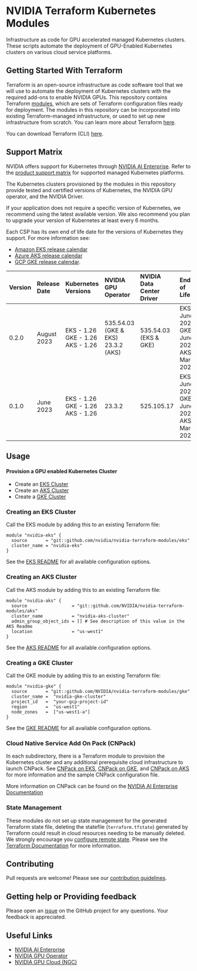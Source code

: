 # NVIDIA Terraform Kubernetes Modules

Infrastructure as code for GPU accelerated managed Kubernetes clusters. These scripts automate the deployment of GPU-Enabled Kubernetes clusters on various cloud service platforms.

## Getting Started With Terraform

Terraform is an open-source infrastructure as code software tool that we will use to automate the deployment of Kubernetes clusters with the required add-ons to enable NVIDIA GPUs. This repository contains Terraform [modules](https://developer.hashicorp.com/terraform/tutorials/modules/module), which are sets of Terraform configuration files ready for deployment. The modules in this repository can be incorporated into existing Terraform-managed infrastructure, or used to set up new infrastructure from scratch. You can learn more about Terraform [here](https://developer.hashicorp.com/terraform/tutorials/aws-get-started/infrastructure-as-code).

You can download Terraform (CLI) [here](https://developer.hashicorp.com/terraform/downloads).

## Support Matrix

NVIDIA offers support for Kubernetes through [NVIDIA AI Enterprise](https://www.nvidia.com/en-us/data-center/products/ai-enterprise/). Refer to the [product support matrix](https://docs.nvidia.com/ai-enterprise/latest/product-support-matrix/index.html#nvaie-supported-cloud-services) for supported managed Kubernetes platforms.

The Kubernetes clusters provisioned by the modules in this repository provide tested and certified versions of Kubernetes, the NVIDIA GPU operator, and the NVIDIA Driver.

If your application does not require a specific version of Kubernetes, we recommend using the latest available version. We also recommend you plan to upgrade your version of Kubernetes at least every 6 months.

Each CSP has its own end of life date for the versions of Kubernetes they support. For more information see: 

- [Amazon EKS release calendar](https://docs.aws.amazon.com/eks/latest/userguide/kubernetes-versions.html#kubernetes-release-calendar)
- [Azure AKS release calendar](https://learn.microsoft.com/en-us/azure/aks/supported-kubernetes-versions?tabs=azure-cli#aks-kubernetes-release-calendar) 
- [GCP GKE release calendar](https://cloud.google.com/kubernetes-engine/docs/release-schedule#schedule_for_static_no-channel_versions).

| Version | Release Date  | Kubernetes Versions                         | NVIDIA GPU Operator | NVIDIA Data Center Driver | End of Life |
| :---    |    :---       | :---                                        | :---                | :---                      | :--- |
| 0.2.0     | August 2023     | EKS -  1.26 <br> GKE - 1.26 <br> AKS - 1.26 | 535.54.03 (GKE & EKS) <br>23.3.2 (AKS)     | 535.54.03  (EKS & GKE)              | EKS - June 2024 <br> GKE - June 2024  <br> AKS - March 2024 |
| 0.1.0     | June 2023     | EKS -  1.26 <br> GKE - 1.26 <br> AKS - 1.26 | 23.3.2              | 525.105.17                | EKS - June 2024 <br> GKE - June 2024  <br> AKS - March 2024 |


## Usage


#### Provision a GPU enabled Kubernetes Cluster
- Create an [EKS Cluster](./eks/README.md)
- Create an [AKS Cluster](./aks/README.md)
- Create a [GKE Cluster](./gke/README.md)


### Creating an EKS Cluster
Call the EKS module by adding this to an existing Terraform file:

```hcl
module "nvidia-eks" {
  source       = "git::github.com/nvidia/nvidia-terraform-modules/eks" 
  cluster_name = "nvidia-eks"
}
```
See the [EKS README](./eks/README.md) for all available configuration options.


### Creating an AKS Cluster

Call the AKS module by adding this to an existing Terraform file:


```hcl
module "nvidia-aks" {
  source                 = "git::github.com/NVIDIA/nvidia-terraform-modules/aks" 
  cluster_name           = "nvidia-aks-cluster"
  admin_group_object_ids = [] # See description of this value in the AKS Readme
  location               = "us-west1"
}
```
See the [AKS README](./aks/README.md) for all available configuration options.

### Creating a GKE Cluster

Call the GKE module by adding this to an existing Terraform file:

```hcl
module "nvidia-gke" {
  source       = "git::github.com/NVIDIA/nvidia-terraform-modules/gke" 
  cluster_name =  "nvidia-gke-cluster"
  project_id   =  "your-gcp-project-id"
  region       =  "us-west1"     
  node_zones   =  ["us-west1-a"]
}
```
See the [GKE README](./gke/README.md) for all available configuration options.

### Cloud Native Service Add On Pack (CNPack)
In each subdirectory, there is a Terraform module to provision the Kubernetes cluster and any additional prerequisite cloud infrastructure to launch CNPack. 
See [CNPack on EKS](./eks/examples/cnpack/), [CNPack on GKE](./gke/examples/cnpack/), and [CNPack on AKS](./aks/examples/cnpack/) for more information and the sample CNPack configuration file.

More information on CNPack can be found on the [NVIDIA AI Enterprise Documentation](https://docs.nvidia.com/ai-enterprise/deployment-guide-cloud-native-service-add-on-pack/0.1.0/cns-deployment.html)


### State Management
These modules do not set up state management for the generated Terraform state file, deleting the statefile (`terraform.tfstate`) generated by Terraform could result in cloud resources needing to be manually deleted. We strongly encourage you [configure remote state](https://developer.hashicorp.com/terraform/language/state/remote).
Please see the [Terraform Documentation](https://developer.hashicorp.com/terraform/language/state) for more information.

## Contributing

Pull requests are welcome! Please see our [contribution guidelines](./CONTRIBUTING.md).

## Getting help or Providing feedback

Please open an [issue](https://github.com/NVIDIA/nvidia-terraform-modules/issues) on the GitHub project for any questions. Your feedback is appreciated.


## Useful Links
- [NVIDIA AI Enterprise](https://www.nvidia.com/en-us/data-center/products/ai-enterprise/)
- [NVIDIA GPU Operator](https://docs.nvidia.com/datacenter/cloud-native/gpu-operator/overview.html)
- [NVIDIA GPU Cloud (NGC)](https://catalog.ngc.nvidia.com/)
